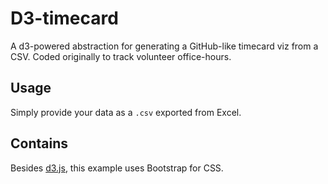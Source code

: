 # D3-timecard

A d3-powered abstraction for generating a GitHub-like timecard viz from a CSV. Coded originally to track volunteer office-hours.

## Usage

Simply provide your data as a `.csv` exported from Excel. 


## Contains

Besides [d3.js](http://d3js.org), this example uses Bootstrap for CSS.